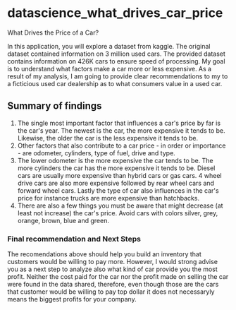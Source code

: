 # datascience_what_drives_car_price

What Drives the Price of a Car?

In this application, you will explore a dataset from kaggle. The original dataset contained information on 3 million used cars. The provided dataset contains information on 426K cars to ensure speed of processing. My goal is to understand what factors make a car more or less expensive. As a result of my analysis, I am going to provide clear recommendations to my to a ficticious used car dealership as to what consumers value in a used car.


## Summary of findings

 1) The single most important factor that influences a car's price by far is the car's year. The newest is the car, the more expensive it tends to be. Likewise, the older the car is the less expensive it tends to be.
 2) Other factors that also contribute to a car price - in order or importance - are odometer, cylinders, type of fuel, drive and type.
 3) The lower odometer is the more expensive the car tends to be. The more cylinders the car has the more expensive it tends to be. Diesel cars are usually more expensive than hybrid cars or gas cars. 4 wheel drive cars are also more expensive followed by rear wheel cars and forward wheel cars. Lastly the type of car also influences in the car's price for instance trucks are more expensive than hatchbacks.
 4) There are also a few things you must be aware that might decrease (at least not increase) the car's price. Avoid cars with colors silver, grey, orange, brown, blue and green.

### Final recommendation and Next Steps

The recomendations above should help you build an inventory that customers would be willing to pay more. However, I would strong advise you as a next step to analyze also what kind of car provide you the most profit. Neither the cost paid for the car nor the profit made on selling the car were found in the data shared, therefore, even though those are the cars that customer would be willing to pay top dollar it does not necessaryly means the biggest profits for your company.
